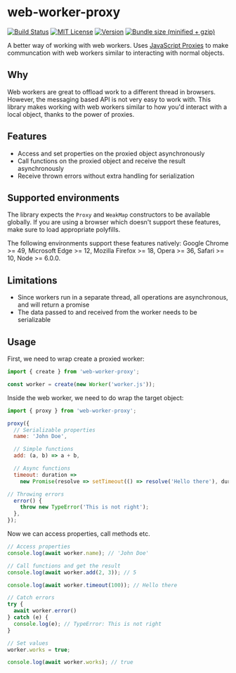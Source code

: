 # web-worker-proxy

[![Build Status][build-badge]][build]
[![MIT License][license-badge]][license]
[![Version][version-badge]][package]
[![Bundle size (minified + gzip)][bundle-size-badge]][bundle-size]

A better way of working with web workers. Uses [JavaScript Proxies](https://developer.mozilla.org/en-US/docs/Web/JavaScript/Reference/Global_Objects/Proxy) to make communcation with web workers similar to interacting with normal objects.

## Why

Web workers are great to offload work to a different thread in browsers. However, the messaging based API is not very easy to work with. This library makes working with web workers similar to how you'd interact with a local object, thanks to the power of proxies.

## Features

- Access and set properties on the proxied object asynchronously
- Call functions on the proxied object and receive the result asynchronously
- Receive thrown errors without extra handling for serialization

## Supported environments

The library expects the `Proxy` and `WeakMap` constructors to be available globally. If you are using a browser which doesn't support these features, make sure to load appropriate polyfills.

The following environments support these features natively: Google Chrome >= 49, Microsoft Edge >= 12, Mozilla Firefox >= 18, Opera >= 36, Safari >= 10, Node >= 6.0.0.

## Limitations

- Since workers run in a separate thread, all operations are asynchronous, and will return a promise
- The data passed to and received from the worker needs to be serializable

## Usage

First, we need to wrap create a proxied worker:

```js
import { create } from 'web-worker-proxy';

const worker = create(new Worker('worker.js'));
```

Inside the web worker, we need to do wrap the target object:

```js
import { proxy } from 'web-worker-proxy';

proxy({
  // Serializable properties
  name: 'John Doe',

  // Simple functions
  add: (a, b) => a + b,

  // Async functions
  timeout: duration =>
    new Promise(resolve => setTimeout(() => resolve('Hello there'), duration)),

// Throwing errors
  error() {
    throw new TypeError('This is not right');
  },
});
```

Now we can access properties, call methods etc.

```js
// Access properties
console.log(await worker.name); // 'John Doe'

// Call functions and get the result
console.log(await worker.add(2, 3)); // 5

console.log(await worker.timeout(100)); // Hello there

// Catch errors
try {
  await worker.error()
} catch (e) {
  console.log(e); // TypeError: This is not right
}

// Set values
worker.works = true;

console.log(await worker.works); // true
```

<!-- badges -->

[build-badge]: https://img.shields.io/circleci/project/github/satya164/web-worker-proxy/master.svg?style=flat-square
[build]: https://circleci.com/gh/satya164/web-worker-proxy
[license-badge]: https://img.shields.io/npm/l/web-worker-proxy.svg?style=flat-square
[license]: https://opensource.org/licenses/MIT
[version-badge]: https://img.shields.io/npm/v/web-worker-proxy.svg?style=flat-square
[package]: https://www.npmjs.com/package/web-worker-proxy
[bundle-size-badge]: https://img.shields.io/bundlephobia/minzip/web-worker-proxy.svg?style=flat-square
[bundle-size]: https://bundlephobia.com/result?p=web-worker-proxy

